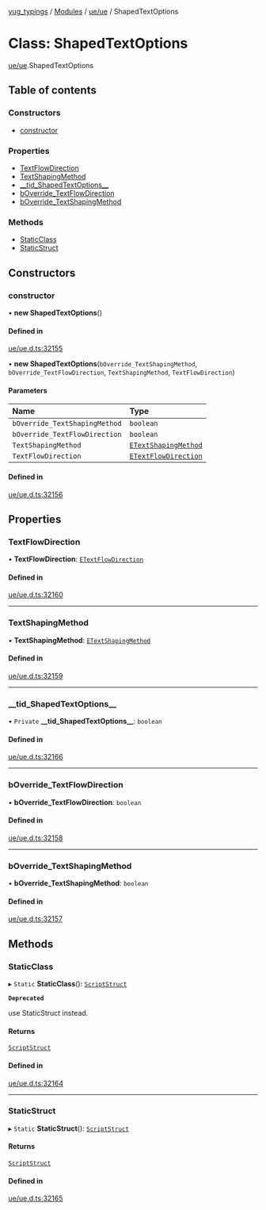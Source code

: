 [yug_typings](../README.md) / [Modules](../modules.md) / [ue/ue](../modules/ue_ue.md) / ShapedTextOptions

# Class: ShapedTextOptions

[ue/ue](../modules/ue_ue.md).ShapedTextOptions

## Table of contents

### Constructors

- [constructor](ue_ue.ShapedTextOptions.md#constructor)

### Properties

- [TextFlowDirection](ue_ue.ShapedTextOptions.md#textflowdirection)
- [TextShapingMethod](ue_ue.ShapedTextOptions.md#textshapingmethod)
- [\_\_tid\_ShapedTextOptions\_\_](ue_ue.ShapedTextOptions.md#__tid_shapedtextoptions__)
- [bOverride\_TextFlowDirection](ue_ue.ShapedTextOptions.md#boverride_textflowdirection)
- [bOverride\_TextShapingMethod](ue_ue.ShapedTextOptions.md#boverride_textshapingmethod)

### Methods

- [StaticClass](ue_ue.ShapedTextOptions.md#staticclass)
- [StaticStruct](ue_ue.ShapedTextOptions.md#staticstruct)

## Constructors

### constructor

• **new ShapedTextOptions**()

#### Defined in

[ue/ue.d.ts:32155](https://github.com/YugMetaverse/yug_typings/blob/b7d9b19/ue/ue.d.ts#L32155)

• **new ShapedTextOptions**(`bOverride_TextShapingMethod`, `bOverride_TextFlowDirection`, `TextShapingMethod`, `TextFlowDirection`)

#### Parameters

| Name | Type |
| :------ | :------ |
| `bOverride_TextShapingMethod` | `boolean` |
| `bOverride_TextFlowDirection` | `boolean` |
| `TextShapingMethod` | [`ETextShapingMethod`](../enums/ue_ue.ETextShapingMethod.md) |
| `TextFlowDirection` | [`ETextFlowDirection`](../enums/ue_ue.ETextFlowDirection.md) |

#### Defined in

[ue/ue.d.ts:32156](https://github.com/YugMetaverse/yug_typings/blob/b7d9b19/ue/ue.d.ts#L32156)

## Properties

### TextFlowDirection

• **TextFlowDirection**: [`ETextFlowDirection`](../enums/ue_ue.ETextFlowDirection.md)

#### Defined in

[ue/ue.d.ts:32160](https://github.com/YugMetaverse/yug_typings/blob/b7d9b19/ue/ue.d.ts#L32160)

___

### TextShapingMethod

• **TextShapingMethod**: [`ETextShapingMethod`](../enums/ue_ue.ETextShapingMethod.md)

#### Defined in

[ue/ue.d.ts:32159](https://github.com/YugMetaverse/yug_typings/blob/b7d9b19/ue/ue.d.ts#L32159)

___

### \_\_tid\_ShapedTextOptions\_\_

• `Private` **\_\_tid\_ShapedTextOptions\_\_**: `boolean`

#### Defined in

[ue/ue.d.ts:32166](https://github.com/YugMetaverse/yug_typings/blob/b7d9b19/ue/ue.d.ts#L32166)

___

### bOverride\_TextFlowDirection

• **bOverride\_TextFlowDirection**: `boolean`

#### Defined in

[ue/ue.d.ts:32158](https://github.com/YugMetaverse/yug_typings/blob/b7d9b19/ue/ue.d.ts#L32158)

___

### bOverride\_TextShapingMethod

• **bOverride\_TextShapingMethod**: `boolean`

#### Defined in

[ue/ue.d.ts:32157](https://github.com/YugMetaverse/yug_typings/blob/b7d9b19/ue/ue.d.ts#L32157)

## Methods

### StaticClass

▸ `Static` **StaticClass**(): [`ScriptStruct`](ue_ue.ScriptStruct.md)

**`Deprecated`**

use StaticStruct instead.

#### Returns

[`ScriptStruct`](ue_ue.ScriptStruct.md)

#### Defined in

[ue/ue.d.ts:32164](https://github.com/YugMetaverse/yug_typings/blob/b7d9b19/ue/ue.d.ts#L32164)

___

### StaticStruct

▸ `Static` **StaticStruct**(): [`ScriptStruct`](ue_ue.ScriptStruct.md)

#### Returns

[`ScriptStruct`](ue_ue.ScriptStruct.md)

#### Defined in

[ue/ue.d.ts:32165](https://github.com/YugMetaverse/yug_typings/blob/b7d9b19/ue/ue.d.ts#L32165)
